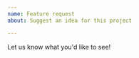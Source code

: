 ```yaml
---
name: Feature request
about: Suggest an idea for this project

---
```


Let us know what you'd like to see!
